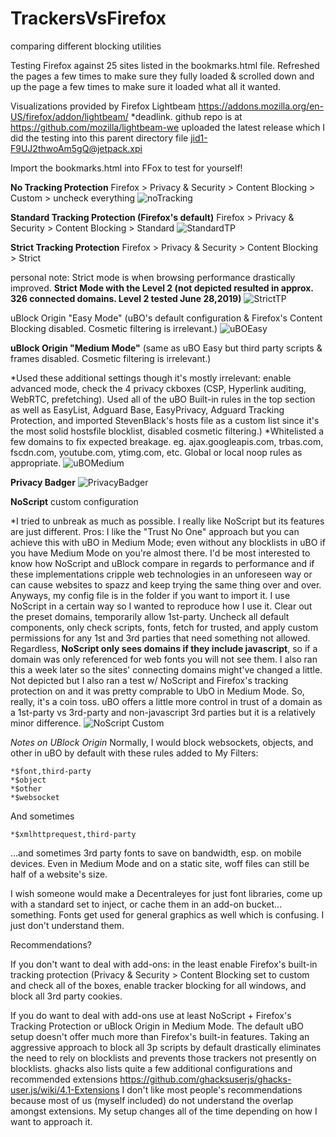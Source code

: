 # TrackersVsFirefox
comparing different blocking utilities

Testing Firefox against 25 sites listed in the bookmarks.html file.  Refreshed the pages a few times to make sure they fully loaded & scrolled down and up the page a few times to make sure it loaded what all it wanted.

Visualizations provided by Firefox Lightbeam https://addons.mozilla.org/en-US/firefox/addon/lightbeam/
*deadlink.  github repo is at https://github.com/mozilla/lightbeam-we
uploaded the latest release which I did the testing into this parent directory file jid1-F9UJ2thwoAm5gQ@jetpack.xpi

Import the bookmarks.html into FFox to test for yourself!


**No Tracking Protection**
Firefox > Privacy & Security > Content Blocking > Custom > uncheck everything
![noTracking](https://raw.githubusercontent.com/jawz101/TrackersVsFirefox/master/noAddons_TP_disabled/no_blocking.png)

**Standard Tracking Protection (Firefox's default)**
Firefox > Privacy & Security > Content Blocking > Standard
![StandardTP](https://raw.githubusercontent.com/jawz101/TrackersVsFirefox/master/noAddons_Standard_Preset/standard_blocking_preset.png)

**Strict Tracking Protection**
Firefox > Privacy & Security > Content Blocking > Strict

personal note: Strict mode is when browsing performance drastically improved.  **Strict Mode with the Level 2 (not depicted resulted in approx. 326 connected domains. Level 2 tested June 28,2019)**
![StrictTP](https://raw.githubusercontent.com/jawz101/TrackersVsFirefox/master/noAddons_Strict_Preset/strict_preset.png)

uBlock Origin "Easy Mode" (uBO's default configuration & Firefox's Content Blocking disabled.  Cosmetic filtering is irrelevant.)
![uBOEasy](https://raw.githubusercontent.com/jawz101/TrackersVsFirefox/master/uBlockOrigin_Defaults/ublock_origin_default_preset.png)

**uBlock Origin "Medium Mode"** (same as uBO Easy but third party scripts & frames disabled.  Cosmetic filtering is irrelevant.)

*Used these additional settings though it's mostly irrelevant: enable advanced mode, check the 4 privacy ckboxes (CSP, Hyperlink auditing, WebRTC, prefetching). Used all of the uBO Built-in rules in the top section as well as EasyList, Adguard Base, EasyPrivacy, Adguard Tracking Protection, and imported StevenBlack's hosts file as a custom list since it's the most solid hostsfile blocklist, disabled cosmetic filtering.)
*Whitelisted a few domains to fix expected breakage. eg. ajax.googleapis.com, trbas.com, fscdn.com, youtube.com, ytimg.com, etc.  Global or local noop rules as appropriate.
![uBOMedium](https://raw.githubusercontent.com/jawz101/TrackersVsFirefox/master/uBlockOrigin_Medium_Mode/ublock_origin_medium_mode%2B.png)

**Privacy Badger**
![PrivacyBadger](https://raw.githubusercontent.com/jawz101/TrackersVsFirefox/master/PrivacyBadger/privacy_badger.png)

**NoScript** custom configuration

*I tried to unbreak as much as possible.  I really like NoScript but its features are just different.  Pros: I like the "Trust No One" approach but you can achieve this with uBO in Medium Mode; even without any blocklists in uBO if you have Medium Mode on you're almost there.  I'd be most interested to know how NoScript and uBlock compare in regards to performance and if these implementations cripple web technologies in an unforeseen way or can cause websites to spazz and keep trying the same thing over and over. Anyways, my config file is in the folder if you want to import it.  I use NoScript in a certain way so I wanted to reproduce how I use it.  Clear out the preset domains, temporarily allow 1st-party.  Uncheck all default components, only check scripts, fonts, fetch for trusted, and apply custom permissions for any 1st and 3rd parties that need something not allowed.  Regardless, **NoScript only sees domains if they include javascript**, so if a domain was only referenced for web fonts you will not see them.  I also ran this a week later so the sites' connecting domains might've changed a little.
Not depicted but I also ran a test w/ NoScript and Firefox's tracking protection on and it was pretty comprable to UbO in Medium Mode.  So, really, it's a coin toss.  uBO offers a little more control in trust of a domain as a 1st-party vs 3rd-party and non-javascript 3rd parties but it is a relatively minor difference.
![NoScript Custom](https://raw.githubusercontent.com/jawz101/TrackersVsFirefox/master/noscript_custom/NoScript_custom.png)


*Notes on UBlock Origin*
Normally, I would block websockets, objects, and other in uBO by default with these rules added to My Filters:

    *$font,third-party
    *$object
    *$other
    *$websocket

And sometimes

    *$xmlhttprequest,third-party

...and sometimes 3rd party fonts to save on bandwidth, esp. on mobile devices.  Even in Medium Mode and on a static site, woff files can still be half of a website's size.

I wish someone would make a Decentraleyes for just font libraries, come up with a standard set to inject, or cache them in an add-on bucket... something.  Fonts get used for general graphics as well which is confusing.  I just don't understand them.

Recommendations?

If you don't want to deal with add-ons: in the least enable Firefox's built-in tracking protection (Privacy & Security >  Content Blocking set to custom and check all of the boxes, enable tracker blocking for all windows, and block all 3rd party cookies.

If you do want to deal with add-ons use at least NoScript + Firefox's Tracking Protection or uBlock Origin in Medium Mode.  The default uBO setup doesn't offer much more than Firefox's built-in features.  Taking an aggressive approach to block all 3p scripts by default drastically eliminates the need to rely on blocklists and prevents those trackers not presently on blocklists.  ghacks also lists quite a few additional configurations and recommended extensions
https://github.com/ghacksuserjs/ghacks-user.js/wiki/4.1-Extensions
I don't like most people's recommendations because most of us (myself included) do not understand the overlap amongst extensions.  My setup changes all of the time depending on how I want to approach it.
